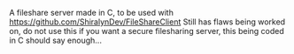 A fileshare server made in C, to be used with
https://github.com/ShiralynDev/FileShareClient
Still has flaws being worked on, do not use this if you want a secure filesharing server, this being coded in C should say enough...

